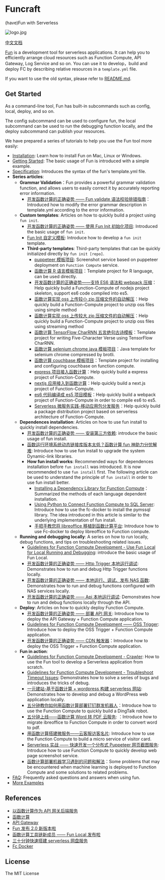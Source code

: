 # Funcraft

(have)Fun with Serverless

![logo.jpg](https://tan-blog.oss-cn-hangzhou.aliyuncs.com/img/20181123143028.png)

[中文文档](https://github.com/aliyun/fun/blob/master/README-zh.md)

[Fun](https://github.com/aliyun/fun) is a development tool for serverless applications. It can help you to efficiently arrange cloud resources such as Function Compute, API Gateway, Log Service and so on. You can use it to develop，build and deploy FC by describing relative resources in a `template.yml` file.

If you want to use the old syntax, please refer to [README.md](https://github.com/aliyun/fun/blob/v1.x/README.md).

## Get Started

As a command-line tool, Fun has built-in subcommands such as config, local, deploy, and so on.

The config subcommand can be used to configure fun, the local subcommand can be used to run the debugging function locally, and the deploy subcommand can publish your resources.

We have prepared a series of tutorials to help you use the Fun tool more easily:

- [Installation](https://github.com/aliyun/fun/blob/master/docs/usage/installation.md): Learn how to install Fun on Mac, Linux or Windows.
- [Getting Started](https://github.com/aliyun/fun/blob/master/docs/usage/getting_started.md): The basic usage of Fun is introduced with a simple example.
- [Specification](https://github.com/aliyun/fun/blob/master/docs/specs/2018-04-03.md): Introduces the syntax of the fun's template.yml file.
- **Series articles**:
  - **Grammar Validation**：Fun provides a powerful grammar validation function, and allows users to easily correct it by accurately reporting error information.
    - [开发函数计算的正确姿势 —— Fun validate 语法校验排错指南](https://yq.aliyun.com/articles/703144)：Introduced how to modify the error grammar description in template.yml according to the error information.
  - **Custom templates**: Articles on how to quickly build a project using `fun init`.
    - [开发函数计算的正确姿势 —— 使用 Fun Init 初始化项目](https://yq.aliyun.com/articles/674363): Introduced the basic usage of `fun init`.
    - [Fun Init 自定义模板](https://yq.aliyun.com/articles/674364): Introduce how to develop a `fun init` template.
    - **Third-party templates**: Third-party templates that can be quickly initialized directly by `fun init [repo]`.
      - [puppeteer 模板项目](https://github.com/vangie/puppeteer-example/): Screenshot service based on puppeteer deployment on `Function Compute` service.
      - [函数计算 R 语言模板项目](https://github.com/vangie/rlang-example)：Template project for R language, can be used directly.
      - [开发函数计算的正确姿势——支持 ES6 语法和 webpack 压缩](https://yq.aliyun.com/articles/701714)：Help quickly build a Function-Compute of nodejs project skeleton, support es6 code compiled into es5.
      - [函数计算实现 oss 上传较小 zip 压缩文件的自动解压](https://github.com/coco-super/simple-fc-uncompress-service-for-oss)：Help quickly build a Function-Compute project to unzip oss files using simple method
      - [函数计算实现 oss 上传较大 zip 压缩文件的自动解压](https://github.com/coco-super/streaming-fc-uncompress-service-for-oss)：Help quickly build a Function-Compute project to unzip oss files using streaming method
      - [函数计算 TensorFlow CharRNN 五言绝句古诗模板](https://github.com/vangie/poetry)：Template project for writing Five-Character Verse using TensorFlow CharRNN.
      - [函数计算 selenium chrome java 模板项目](https://github.com/vangie/packed-selenium-java-example)：Java template for selenium chrome compressed by brotli.
      - [函数计算 couchbase 模板项目](https://github.com/vangie/couchbase-example)：Template project for installing and configuring couchbase on function compute.
      - [express 项目接入函数计算](https://github.com/muxiangqiu/fc-express-nodejs8)：Help quickly build a express project of Function-Compute.
      - [nextjs 应用接入到函数计算](https://github.com/muxiangqiu/fc-next-nodejs8)：Help quickly build a next.js project of Function-Compute.
      - [es6 代码编译成 es5 项目模板](https://github.com/muxiangqiu/fc-skeleton-nodejs8)：Help quickly build a webpack project of Function-Compute in order to compile es6 to es5.
      - [Serverless 微服务实践-移动应用包分发服务](https://github.com/coco-super/package-distribution-service-for-serverless)：Help quickly build a package distribution project based on serverless architecture of Function-Compute.
  - **Dependences installation**: Articles on how to use fun install to quickly install  dependencies.
    - [开发函数计算的正确姿势 —— 安装第三方依赖](https://yq.aliyun.com/articles/688062): introduce the basic usage of fun install.
    - [函数运行环境系统动态链接库版本太低？函数计算 fun 神助力分忧解难](https://yq.aliyun.com/articles/690856): Introduce how to use fun install to upgrade the system Dynamic-link libraries.
    - **How fun install works**: Recommended ways for dependences installation before `fun install` was introduced. It is now recommended to use `fun install` first. The following article can be used to understand the principle of `fun install` in order to use fun install better.
        - [Installing a Dependency Library for Function Compute](https://yq.aliyun.com/articles/602147)：Summarized the methods of each language dependent installation.
        - [Using Python to Connect Function Compute to SQL Server](https://yq.aliyun.com/articles/691081): Introduce how to use the fc-docker to install the pymssql library. The idea introduced in this article is similar to the underlying implementation of fun install.
        - [手把手教您将 libreoffice 移植到函数计算平台](https://yq.aliyun.com/articles/674330): Introduce how to use Fc-docker to deploy libreoffice to Function compute.
  - **Running and debugging locally**: A series on how to run locally, debug functions, and tips on troubleshooting related issues.
    - [Guidelines for Function Compute Development - Use Fun Local for Local Running and Debugging](https://yq.aliyun.com/articles/686333): introduce the basic usage of Fun Local.
    - [开发函数计算的正确姿势 —— Http Trigger 本地运行调试](https://yq.aliyun.com/articles/683683):  Demonstrates how to run and debug Http Trigger functions locally.
    - [开发函数计算的正确姿势 —— 本地运行、调试、发布 NAS 函数](https://yq.aliyun.com/articles/683684):  Demonstrates how to run and debug functions configured with NAS services locally.
    - [开发函数计算的正确姿势 —— Api 本地运行调试](https://yq.aliyun.com/articles/683685):  Demonstrates how to run and debug functions locally through the API.
  - **Deploy**: Articles on how to quickly deploy Function Compute.
    - [开发函数计算的正确姿势 —— 部署 API 网关](https://yq.aliyun.com/articles/689185): Introduce how to deploy the API Gateway + Function Compute application.
    - [Guidelines for Function Compute Development —— OSS Trigger](https://yq.aliyun.com/articles/702667): Introduce how to deploy the OSS Trigger + Function Compute application.
    - [开发函数计算的正确姿势 —— CDN 触发器](https://yq.aliyun.com/articles/700808)：Introduce how to deploy the OSS Trigger + Function Compute application.
  - **Fun in action**:
    - [Guidelines for Function Compute Development - Crawler](https://yq.aliyun.com/articles/686340): How to use the Fun tool to develop a Serverless application from scratch.
    - [Guidelines for Function Compute Development - Troubleshoot Timeout Issues](https://yq.aliyun.com/articles/686349): Demonstrates how to solve a series of bugs and introduces the tricks of debug.
    - [一元建站-基于函数计算 + wordpress 构建 serverless 网站](https://yq.aliyun.com/articles/721594): Demonstrates how to develop and debug a WordPress web application locally.
    - [五分钟教你如何用函数计算部署钉钉群发机器人](https://yq.aliyun.com/articles/682133)：Introduce how to use the Function Compute to quickly build a DingTalk robot.
    - [五分钟上线——函数计算 Word 转 PDF 云服务](https://yq.aliyun.com/articles/674284): ：Introduce how to migrate ibreoffice to Function Compute in order to convert word to pdf.
    - [用函数计算搭建微服务——云客服访客名片](https://yq.aliyun.com/articles/674378): Introduce how to use the Function Compute to build a micro service of visitor card.
    - [Serverless 实战 —— 快速开发一个分布式 Puppeteer 网页截图服务](https://yq.aliyun.com/articles/727915): Introduce how to use Function Compute to quickly develop web page screenshot service.
    - [函数计算部署机器学习遇到的问题和解法](https://yq.aliyun.com/articles/630289)：Some problems that may be encountered when machine learning is deployed to Function Compute and some solutions to related problems.
- [FAQ](https://github.com/aliyun/fun/blob/master/docs/usage/faq.md): Frequently asked questions and answers when using fun.
- [More Examples](https://github.com/aliyun/fun/tree/master/examples)

## References

- [以函数计算作为 API 网关后端服务](https://help.aliyun.com/document_detail/54788.html)
- [函数计算](https://www.aliyun.com/product/fc)
- [API Gateway](https://www.aliyun.com/product/apigateway)
- [Fun 发布 2.0 新版本啦](https://yq.aliyun.com/articles/604490)
- [函数计算工具链新成员 —— Fun Local 发布啦](https://yq.aliyun.com/articles/672656)
- [三十分钟快速搭建 serverless 网盘服务](https://yq.aliyun.com/articles/613780)
- [Fc Docker](https://github.com/aliyun/fc-docker)

## License

The MIT License
